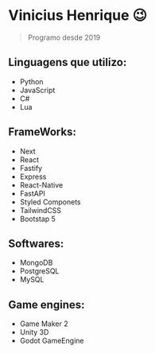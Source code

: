 # Vinicius Henrique 😉
> Programo desde 2019

## Linguagens que utilizo:
- Python
- JavaScript
- C#
- Lua

## FrameWorks:
- Next
- React
- Fastify
- Express
- React-Native
- FastAPI
- Styled Componets
- TailwindCSS
- Bootstap 5

## Softwares:
- MongoDB
- PostgreSQL
- MySQL

## Game engines:
- Game Maker 2
- Unity 3D
- Godot GameEngine
